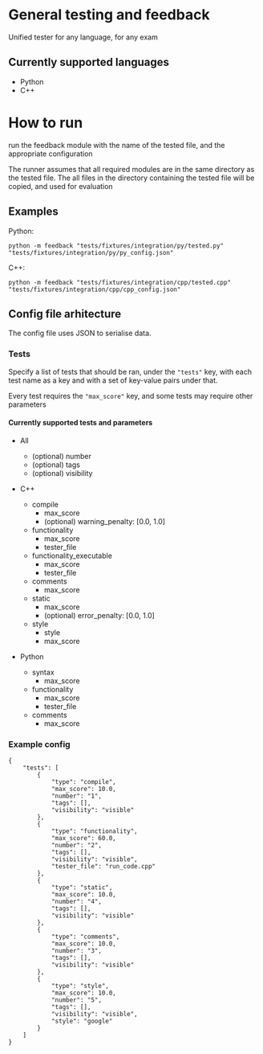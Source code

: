 # General testing and feedback

Unified tester for any language, for any exam

## Currently supported languages

 - Python
 - C++

# How to run

run the feedback module with the name of the tested file, and the appropriate configuration

The runner assumes that all required modules are in the same directory as the tested file. The all files in the directory containing the tested file will be copied, and used for evaluation

## Examples

Python:
```
python -m feedback "tests/fixtures/integration/py/tested.py" "tests/fixtures/integration/py/py_config.json"
```

C++:
```
python -m feedback "tests/fixtures/integration/cpp/tested.cpp" "tests/fixtures/integration/cpp/cpp_config.json"
```

## Config file arhitecture

The config file uses JSON to serialise data.

### Tests

Specify a list of tests that should be ran, under the `"tests"` key, with each test name as a key and with a set of key-value pairs under that.

Every test requires the `"max_score"` key, and some tests may require other parameters

#### Currently supported tests and parameters
 - All
    - (optional) number
    - (optional) tags
    - (optional) visibility

 - C++
    - compile
        - max_score
        - (optional) warning_penalty: [0.0, 1.0]
    - functionality
        - max_score
        - tester_file
    - functionality_executable
        - max_score
        - tester_file
    - comments
        - max_score
    - static
        - max_score
        - (optional) error_penalty: [0.0, 1.0]
    - style
        - style
        - max_score
 - Python
    - syntax
        - max_score
    - functionality
        - max_score
        - tester_file
    - comments
        - max_score

### Example config

```
{
    "tests": [
        {
            "type": "compile",
            "max_score": 10.0,
            "number": "1",
            "tags": [],
            "visibility": "visible"
        },
        {
            "type": "functionality",
            "max_score": 60.0,
            "number": "2",
            "tags": [],
            "visibility": "visible",
            "tester_file": "run_code.cpp"
        },
        {
            "type": "static",
            "max_score": 10.0,
            "number": "4",
            "tags": [],
            "visibility": "visible"
        },
        {
            "type": "comments",
            "max_score": 10.0,
            "number": "3",
            "tags": [],
            "visibility": "visible"
        },
        {
            "type": "style",
            "max_score": 10.0,
            "number": "5",
            "tags": [],
            "visibility": "visible",
            "style": "google"
        }
    ]
}
```